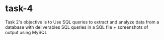# task-4
Task 2's objective is to Use SQL queries to extract and analyze data from a database with deliverables SQL queries in a SQL file + screenshots of output using MySQL
